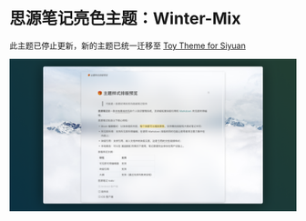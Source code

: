 # 思源笔记亮色主题：Winter-Mix

此主题已停止更新，新的主题已统一迁移至 [Toy Theme for Siyuan](https://github.com/langzhou/toy-theme-for-siyuan) 


![preview](https://raw.githubusercontent.com/langzhou/winter-mix-theme-for-siyuan/master/preview.png)
